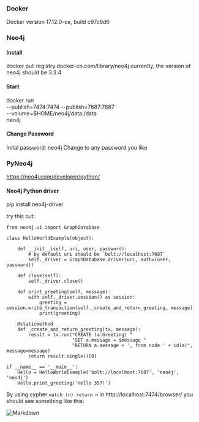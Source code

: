 ### Docker
Docker version 17.12.0-ce, build c97c6d6

### Neo4j

#### Install
docker pull registry.docker-cn.com/library/neo4j
currently, the version of neo4j should be 3.3.4

#### Start
docker run \
    --publish=7474:7474 --publish=7687:7687 \
    --volume=$HOME/neo4j/data:/data \
    neo4j

#### Change Password
Inital password: neo4j
Change to any password you like

### PyNeo4j
https://neo4j.com/developer/python/

#### Neo4j Python driver
pip install neo4j-driver

try this out:
```
from neo4j.v1 import GraphDatabase

class HelloWorldExample(object):

    def __init__(self, uri, user, password):
        # by default uri should be `bolt://localhost:7687`
        self._driver = GraphDatabase.driver(uri, auth=(user, password))

    def close(self):
        self._driver.close()

    def print_greeting(self, message):
        with self._driver.session() as session:
            greeting = session.write_transaction(self._create_and_return_greeting, message)
            print(greeting)

    @staticmethod
    def _create_and_return_greeting(tx, message):
        result = tx.run("CREATE (a:Greeting) "
                        "SET a.message = $message "
                        "RETURN a.message + ', from node ' + id(a)", message=message)
        return result.single()[0]

if __name__ == '__main__':
    Hello = HelloWorldExample('bolt://localhost:7687', 'neo4j', 'neo4j')
    Hello.print_greeting('Hello 357!')        
```

By using cypher `match (n) return n` in http://localhost:7474/browser/
you should see something like this:

![Markdown](http://i1.bvimg.com/641642/cbfa9c7e5edd6147.png)
